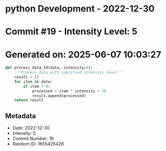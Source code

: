 ﻿# python Development - 2022-12-30
# Commit #19 - Intensity Level: 5
# Generated on: 2025-06-07 10:03:27
```python
def process_data_19(data, intensity=5):
    '''Process data with specified intensity level'''
    result = []
    for item in data:
        if item > 0:
            processed = item * intensity + 50
            result.append(processed)
    return result
```
## Metadata
- Date: 2022-12-30
- Intensity: 5
- Commit Number: 19
- Random ID: 1655425426
